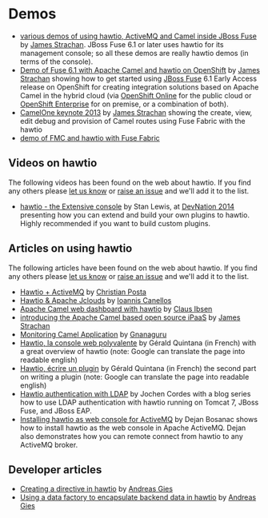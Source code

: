 # Demos

* <a href="https://vimeo.com/album/2635012" title="a library of demo videos using hawtio with JBoss Fuse">various demos of using hawtio, ActiveMQ and Camel inside JBoss Fuse</a> by [James Strachan](http://macstrac.blogspot.co.uk/). JBoss Fuse 6.1 or later uses hawtio for its management console; so all these demos are really hawtio demos (in terms of the console).
* <a href="http://vimeo.com/80625940" title="Demo of Fuse 6.1 with Apache Camel and hawtio on OpenShift">Demo of Fuse 6.1 with Apache Camel and hawtio on OpenShift</a> by [James Strachan](http://macstrac.blogspot.co.uk/) showing how to get started using <a href="http://www.jboss.org/products/fuse">JBoss Fuse</a> 6.1 Early Access release on OpenShift for creating integration solutions based on Apache Camel in the hybrid cloud (via <a href="https://www.openshift.com/products/online">OpenShift Online</a> for the public cloud or <a href="https://www.openshift.com/products/enterprise">OpenShift Enterprise</a> for on premise, or a combination of both).
* <a href="https://vimeo.com/68442425" title="see a demo of provisioning Fuse containers, viewing, editing, debugging and provisioning Camel routes using Fuse Fabric with the hawtio console">CamelOne keynote 2013</a> by [James Strachan](http://macstrac.blogspot.co.uk/) showing the create, view, edit debug and provision of Camel routes using Fuse Fabric with the hawtio
* <a href="https://www.youtube.com/watch?v=sL6tlEv-mxQ">demo of FMC and hawtio with Fuse Fabric</a>

## Videos on hawtio

The following videos has been found on the web about hawtio.  If you find any others please [let us know](http://hawt.io/community/index.html) or [raise an issue](https://github.com/hawtio/hawtio/issues?state=open) and we'll add it to the list.

* [hawtio - the Extensive console](https://www.youtube.com/watch?v=Bxgk9--_WzE) by Stan Lewis, at [DevNation 2014](http://www.devnation.org/) presenting how you can extend and build your own plugins to hawtio. Highly recommended if you want to build custom plugins.


## Articles on using hawtio

The following articles have been found on the web about hawtio. If you find any others please [let us know](http://hawt.io/community/index.html) or [raise an issue](https://github.com/hawtio/hawtio/issues?state=open) and we'll add it to the list.

* [Hawtio + ActiveMQ](http://www.christianposta.com/blog/?p=315) by [Christian Posta](http://www.christianposta.com/)
* [Hawtio & Apache Jclouds](http://iocanel.blogspot.co.uk/2013/07/hawtio-apache-jclouds.html) by [Ioannis Canellos](http://iocanel.blogspot.co.uk/)
* [Apache Camel web dashboard with hawtio](http://www.davsclaus.com/2013/04/apache-camel-web-dashboard-with-hawtio.html) by [Claus Ibsen](http://www.davsclaus.com)
* [introducing the Apache Camel based open source iPaaS](http://macstrac.blogspot.co.uk/2013/06/introducing-apache-camel-based-open.html) by [James Strachan](http://macstrac.blogspot.co.uk/)
* [Monitoring Camel Application](http://bushorn.com/monitoring-camel-application/) by [Gnanaguru](http://bushorn.com/author/gnanagurus/)
* [Hawtio, la console web polyvalente](http://blog.zenika.com/index.php?post/2014/01/07/HawtIO-la-console-web-polyvalente) by Gérald Quintana (in French) with a great overview of hawtio (note: Google can translate the page into readable english)
* [Hawtio, écrire un plugin](http://blog.zenika.com/index.php?post/2014/01/14/HawtIO-ecrire-un-plugin) by Gérald Quintana (in French) the second part on writing a plugin (note: Google can translate the page into readable english)
* [Hawtio authentication with LDAP](http://jcordes73.blogspot.de/2014/03/hawtio-authentication-with-ldap-on.html) by Jochen Cordes with a blog series how to use LDAP authentication with hawtio running on Tomcat 7, JBoss Fuse, and JBoss EAP.
* [Installing hawtio as web console for ActiveMQ](http://sensatic.net/activemq/activemq-and-hawtio.html) by Dejan Bosanac shows how to install hawtio as the web console in Apache ActiveMQ. Dejan also demonstrates how you can remote connect from hawtio to any ActiveMQ broker.


## Developer articles

* [Creating a directive in hawtio](http://www.wayofquality.de/index.php/de/blog/entry/creating-a-directive-for-hawtio) by [Andreas Gies](http://www.wayofquality.de/index.php/blog)
* [Using a data factory to encapsulate backend data in hawtio](http://www.wayofquality.de/index.php/en/blog/entry/using-a-data-factory-in-hawtio-panels) by [Andreas Gies](http://www.wayofquality.de/index.php/blog)

